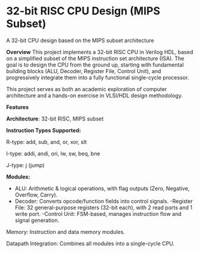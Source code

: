 # 32-bit RISC CPU Design (MIPS Subset)
A 32-bit CPU design based on the MIPS subset architecture

**Overview**
This project implements a 32-bit RISC CPU in Verilog HDL, based on a simplified subset of the MIPS instruction set architecture (ISA). The goal is to design the CPU from the ground up, starting with fundamental building blocks (ALU, Decoder, Register File, Control Unit), and progressively integrate them into a fully functional single-cycle processor.

This project serves as both an academic exploration of computer architecture and a hands-on exercise in VLSI/HDL design methodology.

**Features**

**Architecture**: 32-bit RISC, MIPS subset

**Instruction Types Supported:**

R-type: add, sub, and, or, xor, slt

I-type: addi, andi, ori, lw, sw, beq, bne

J-type: j (jump)

**Modules:**

- ALU: Arithmetic & logical operations, with flag outputs (Zero, Negative, Overflow, Carry).
- Decoder: Converts opcode/function fields into control signals.
-Register File: 32 general-purpose registers (32-bit each), with 2 read ports and 1 write port.
-Control Unit: FSM-based, manages instruction flow and signal generation.

Memory: Instruction and data memory modules.

Datapath Integration: Combines all modules into a single-cycle CPU.

